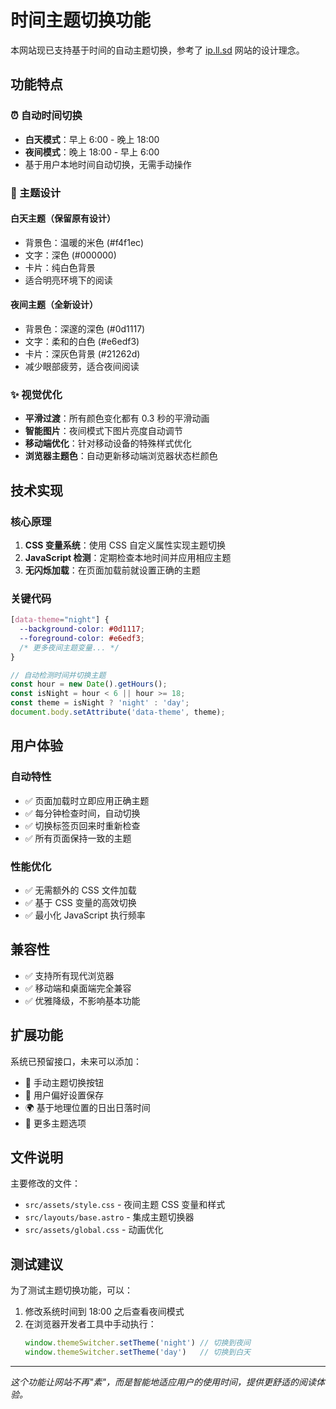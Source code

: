 # 时间主题切换功能

本网站现已支持基于时间的自动主题切换，参考了 [ip.ll.sd](https://ip.ll.sd/) 网站的设计理念。

## 功能特点

### ⏰ 自动时间切换
- **白天模式**：早上 6:00 - 晚上 18:00
- **夜间模式**：晚上 18:00 - 早上 6:00
- 基于用户本地时间自动切换，无需手动操作

### 🎨 主题设计

#### 白天主题（保留原有设计）
- 背景色：温暖的米色 (#f4f1ec)
- 文字：深色 (#000000)
- 卡片：纯白色背景
- 适合明亮环境下的阅读

#### 夜间主题（全新设计）
- 背景色：深邃的深色 (#0d1117)
- 文字：柔和的白色 (#e6edf3)
- 卡片：深灰色背景 (#21262d)
- 减少眼部疲劳，适合夜间阅读

### ✨ 视觉优化

- **平滑过渡**：所有颜色变化都有 0.3 秒的平滑动画
- **智能图片**：夜间模式下图片亮度自动调节
- **移动端优化**：针对移动设备的特殊样式优化
- **浏览器主题色**：自动更新移动端浏览器状态栏颜色

## 技术实现

### 核心原理
1. **CSS 变量系统**：使用 CSS 自定义属性实现主题切换
2. **JavaScript 检测**：定期检查本地时间并应用相应主题
3. **无闪烁加载**：在页面加载前就设置正确的主题

### 关键代码
```css
[data-theme="night"] {
  --background-color: #0d1117;
  --foreground-color: #e6edf3;
  /* 更多夜间主题变量... */
}
```

```javascript
// 自动检测时间并切换主题
const hour = new Date().getHours();
const isNight = hour < 6 || hour >= 18;
const theme = isNight ? 'night' : 'day';
document.body.setAttribute('data-theme', theme);
```

## 用户体验

### 自动特性
- ✅ 页面加载时立即应用正确主题
- ✅ 每分钟检查时间，自动切换
- ✅ 切换标签页回来时重新检查
- ✅ 所有页面保持一致的主题

### 性能优化
- ✅ 无需额外的 CSS 文件加载
- ✅ 基于 CSS 变量的高效切换
- ✅ 最小化 JavaScript 执行频率

## 兼容性

- ✅ 支持所有现代浏览器
- ✅ 移动端和桌面端完全兼容
- ✅ 优雅降级，不影响基本功能

## 扩展功能

系统已预留接口，未来可以添加：
- 🔄 手动主题切换按钮
- 💾 用户偏好设置保存
- 🌍 基于地理位置的日出日落时间
- 🎨 更多主题选项

## 文件说明

主要修改的文件：
- `src/assets/style.css` - 夜间主题 CSS 变量和样式
- `src/layouts/base.astro` - 集成主题切换器
- `src/assets/global.css` - 动画优化

## 测试建议

为了测试主题切换功能，可以：
1. 修改系统时间到 18:00 之后查看夜间模式
2. 在浏览器开发者工具中手动执行：
   ```javascript
   window.themeSwitcher.setTheme('night') // 切换到夜间
   window.themeSwitcher.setTheme('day')   // 切换到白天
   ```

---

*这个功能让网站不再"素"，而是智能地适应用户的使用时间，提供更舒适的阅读体验。* 